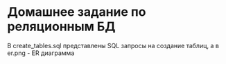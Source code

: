 # Домашнее задание по реляционным БД
В create_tables.sql представлены SQL запросы на создание таблиц, а в er.png - ER диаграмма
